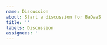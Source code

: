 ```yaml
---
name: Discussion
about: Start a discussion for BaDaaS
title: ''
labels: Discussion
assignees: ''
---
```

<!-- Please join the DitRit discord server https://discord.gg/zkKfj9gj2C to ask questions and troubleshoot (use the BADAAS channel). For all other design discussions please continue. -->